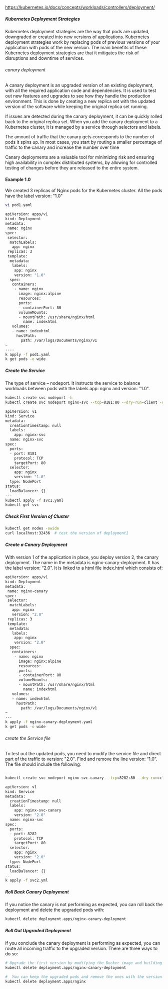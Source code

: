 https://kubernetes.io/docs/concepts/workloads/controllers/deployment/

##### Kubernetes Deployment Strategies
Kubernetes deployment strategies are the way that pods are updated, downgraded or created into new versions of applications.
Kubernetes deployment strategies work by replacing pods of previous versions of your application with pods of the new version.
The main benefits of these Kubernetes deployment strategies are that it mitigates the risk of disruptions and downtime of services.


###### canary deployment
A canary deployment is an upgraded version of an existing deployment, with all the required application code and dependencies. It is used to test out new features and upgrades to see how they handle the production environment. This is done by creating a new replica set with the updated version of the software while keeping the original replica set running.

If issues are detected during the canary deployment, it can be quickly rolled back to the original replica set. When you add the canary deployment to a Kubernetes cluster, it is managed by a service through selectors and labels.

The amount of traffic that the canary gets corresponds to the number of pods it spins up. In most cases, you start by routing a smaller percentage of traffic to the canary and increase the number over time

Canary deployments are a valuable tool for minimizing risk and ensuring high availability in complex distributed systems, by allowing for controlled testing of changes before they are released to the entire system.

#### Example 1.0 
We created 3 replicas of Nginx pods for the Kubernetes cluster. All the pods have the label version: "1.0"

``````sh
vi pod1.yaml

apiVersion: apps/v1
kind: Deployment
metadata:
 name: nginx
spec:
 selector:
  matchLabels:
   app: nginx
 replicas: 3
 template:
  metadata:
   labels:
    app: nginx
    version: "1.0"
  spec:
   containers:
    - name: nginx
      image: nginx:alpine
      resources:
      ports:
      - containerPort: 80
      volumeMounts:
      - mountPath: /usr/share/nginx/html
        name: indexhtml
   volumes:
   - name: indexhtml
     hostPath:
       path: /var/logs/Documents/nginx/v1
~                                          
----
k apply -f pod1.yaml
k get pods -o wide
``````
##### Create the Service
The type of service – nodeport. It instructs the service to balance workloads between pods with the labels app: nginx and version: "1.0".

``````sh
kubectl create svc nodeport -h
kubectl create svc nodeport nginx-svc --tcp=8181:80 --dry-run=client -oyaml > svc1.yaml

apiVersion: v1
kind: Service
metadata:
  creationTimestamp: null
  labels:
    app: nginx-svc
  name: nginx-svc
spec:
  ports:
  - port: 8181
    protocol: TCP
    targetPort: 80
  selector:
    app: nginx
    version: "1.0"
  type: NodePort
status:
  loadBalancer: {}
---
kubectl apply -f svc1.yaml
kubectl get svc

``````
##### Check First Version of Cluster

``````sh
kubectl get nodes -owide
curl localhost:32436  # test the version of deployment1
``````
##### Create a Canary Deployment
With version 1 of the application in place, you deploy version 2, the canary deployment.
The name in the metadata is nginx-canary-deployment.
It has the label version: “2.0”.
It is linked to a html file index.html which consists of:

``````sh
apiVersion: apps/v1
kind: Deployment
metadata:
 name: nginx-canary
spec:
 selector:
  matchLabels:
   app: nginx
   version: "2.0"
 replicas: 3
 template:
  metadata:
   labels:
    app: nginx
    version: "2.0"
  spec:
   containers:
    - name: nginx
      image: nginx:alpine
      resources:
      ports:
      - containerPort: 80
      volumeMounts:
      - mountPath: /usr/share/nginx/html
        name: indexhtml
   volumes:
   - name: indexhtml
     hostPath:
       path: /var/logs/Documents/nginx/v1
~                                          
---
k apply -f nginx-canary-deployment.yaml
k get pods -o wide
``````
###### create the Service file
To test out the updated pods, you need to modify the service file and direct part of the traffic to version: "2.0".
Find and remove the line version: “1.0”. The file should include the following:
``````sh

kubectl create svc nodeport nginx-svc-canary --tcp=8282:80 --dry-run=client -oyaml > svc2.yaml

apiVersion: v1
kind: Service
metadata:
  creationTimestamp: null
  labels:
    app: nginx-svc-canary
    version: "2.0"
  name: nginx-svc
spec:
  ports:
  - port: 8282
    protocol: TCP
    targetPort: 80
  selector:
    app: nginx
    version: "2.0"
  type: NodePort
status:
  loadBalancer: {}
--
k apply -f svc2.yml
``````
##### Roll Back Canary Deployment
If you notice the canary is not performing as expected, you can roll back the deployment and delete the upgraded pods with:

``````sh
kubectl delete deployment.apps/nginx-canary-deployment

``````
##### Roll Out Upgraded Deployment
If you conclude the canary deployment is performing as expected, you can route all incoming traffic to the upgraded version. There are three ways to do so:

``````sh
# Upgrade the first version by modifying the Docker image and building a new deployment
kubectl delete deployment.apps/nginx-canary-deployment

#  You can keep the upgraded pods and remove the ones with the version 1 label:
kubectl delete deployment.apps/nginx

``````
